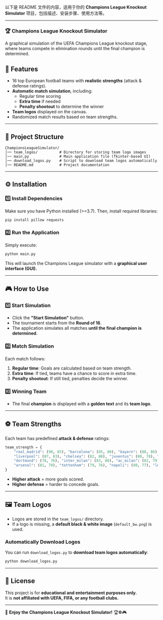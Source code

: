 以下是 README 文件的内容，适用于你的 **Champions League Knockout Simulator** 项目，包括描述、安装步骤、使用方法等。

---

### **🏆 Champions League Knockout Simulator**
A graphical simulation of the UEFA Champions League knockout stage, where teams compete in elimination rounds until the final champion is determined.

## **📌 Features**
- 16 top European football teams with **realistic strengths** (attack & defense ratings).
- **Automatic match simulation**, including:
  - Regular time scoring
  - **Extra time** if needed
  - **Penalty shootout** to determine the winner
- **Team logos** displayed on the canvas.
- Randomized match results based on team strengths.

---

## **📂 Project Structure**
```
ChampionsLeagueSimulator/
│── team_logos/          # Directory for storing team logo images
│── main.py              # Main application file (Tkinter-based UI)
│── download_logos.py    # Script to download team logos automatically
│── README.md            # Project documentation
```

---

## **⚙️ Installation**
### **1️⃣ Install Dependencies**
Make sure you have Python installed (>=3.7). Then, install required libraries:
```bash
pip install pillow requests
```

### **2️⃣ Run the Application**
Simply execute:
```bash
python main.py
```
This will launch the Champions League simulator with a **graphical user interface (GUI).**

---

## **🎮 How to Use**
### **1️⃣ Start Simulation**
- Click the **"Start Simulation"** button.
- The tournament starts from the **Round of 16**.
- The application simulates all matches **until the final champion is determined**.

### **2️⃣ Match Simulation**
Each match follows:
1. **Regular time**: Goals are calculated based on team strength.
2. **Extra time**: If tied, teams have a chance to score in extra time.
3. **Penalty shootout**: If still tied, penalties decide the winner.

### **3️⃣ Winning Team**
- The final **champion** is displayed with a **golden text** and its **team logo**.

---

## **⚽ Team Strengths**
Each team has predefined **attack & defense** ratings:
```python
team_strength = {
    "real_madrid": (90, 85), "barcelona": (85, 80), "bayern": (88, 86), "man_city": (92, 88),
    "liverpool": (87, 83), "chelsea": (82, 80), "juventus": (80, 78), "psg": (89, 85),
    "dortmund": (78, 76), "inter_milan": (83, 80), "ac_milan": (82, 79), "atletico": (84, 82),
    "arsenal": (81, 78), "tottenham": (79, 76), "napoli": (80, 77), "leipzig": (76, 72)
}
```
- **Higher attack** = more goals scored.
- **Higher defense** = harder to concede goals.

---

## **🖼️ Team Logos**
- Logos are stored in the `team_logos/` directory.
- If a logo is missing, a **default black & white image** (`default_bw.png`) is used.

### **Automatically Download Logos**
You can run `download_logos.py` to **download team logos automatically**:
```bash
python download_logos.py
```

---

## **📜 License**
This project is for **educational and entertainment purposes only.**  
It is **not affiliated with UEFA, FIFA, or any football clubs.**  

---

🚀 **Enjoy the Champions League Knockout Simulator!** 🏆⚽🎮